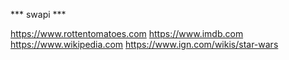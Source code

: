 ﻿
*** swapi ***

https://www.rottentomatoes.com
https://www.imdb.com
https://www.wikipedia.com
https://www.ign.com/wikis/star-wars